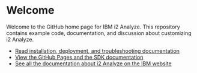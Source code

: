Welcome
=======

Welcome to the GitHub home page for IBM i2 Analyze. This repository contains example code, documentation, and discussion about customizing i2 Analyze.

-   [Read installation, deployment, and troubleshooting documentation](documentation/developer_essentials_welcome.md)
-   [View the GitHub Pages and the SDK documentation](http://ibm-i2.github.io/analyze)
-   [See all the documentation about i2 Analyze on the IBM website](http://www-01.ibm.com/support/docview.wss?uid=swg27024896)


